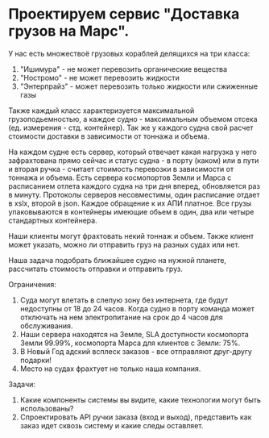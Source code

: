 # Проектируем сервис "Доставка грузов на Марс".
У нас есть множествоё грузовых кораблей делящихся на три класса:
1. "Ишимура" - не может перевозить органические вещества
2. "Ностромо" - не может перевозить жидкости
3. "Энтерпрайз" - может перевозить только жидкости или сжиженные газы

Также каждый класс характеризуется максимальной грузоподьемностью, а каждое судно - максимальным объемом отсека (ед. измерения - стд. контейнер). Так же у каждого судна свой расчет стоимости доставки в зависимости от тоннажа и объема.

На каждом судне есть сервер, который отвечает какая нагрузка у него зафрахтована прямо сейчас и статус судна - в порту (каком) или в пути и вторая ручка - считает стоимость перевозки в зависимости от тоннажа и объема.
Есть сервера космопортов Земли и Марса с расписанием отлета каждого судна на три дня вперед, обновляется раз в минуту. Протоколы серверов несовместимы, один расписание отдает в xslx, второй в json. Каждое обращение к их АПИ платное.
Все грузы упаковываются в контейнеры имеющие обьем в один, два или четыре стандартных контейнера.

Наши клиенты могут фрахтовать некий тоннаж и объем. Также клиент может указать, можно ли отправить груз на разных судах или нет.

Наша задача подобрать ближайшее судно на нужной планете, рассчитать стоимость отправки и отправить груз. 

Ограничения:
1. Суда могут влетать в слепую зону без интернета, где будут недоступны от 18 до 24 часов. Когда судно в порту команда может отключать на нем электропитание на срок до 4 часов для обслуживания.
2. Наши сервера находятся на Земле, SLA доступности космопорта Земли 99.99%, космопорта Марса для клиентов с Земли: 75%. 
3. В Новый Год адский всплеск заказов - все отправляют друг-другу подарки!
4. Место на судах фрахтует не только наша компания.

Задачи: 
1. Какие компоненты системы вы видите, какие технологии могут быть использованы?
2. Спроектировать API ручки заказа (вход и выход), представить как заказ идет сквозь систему и какие следы оставляет.

